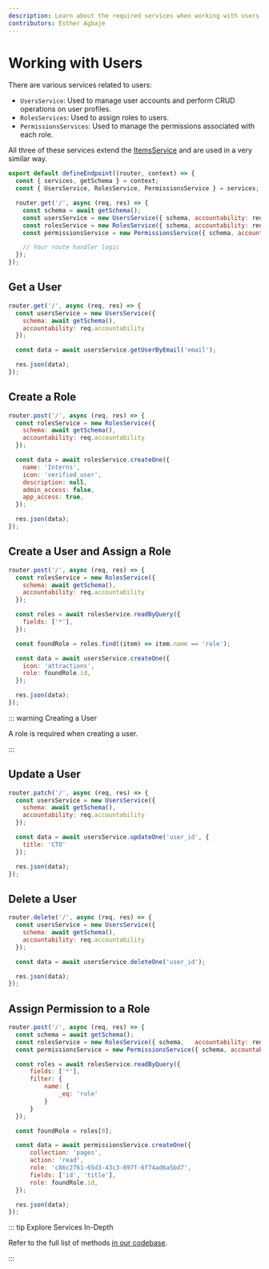 ```yaml
---
description: Learn about the required services when working with users and granting them access control.
contributors: Esther Agbaje
---
```


# Working with Users

There are various services related to users:

- `UsersService`: Used to manage user accounts and perform CRUD operations on user profiles.
- `RolesServices`: Used to assign roles to users.
- `PermissionsServices`: Used to manage the permissions associated with each role.

All three of these services extend the [ItemsService](/extensions/services/accessing-items) and are used in a very
similar way.

```js
export default defineEndpoint((router, context) => {
  const { services, getSchema } = context;
  const { UsersService, RolesService, PermissionsService } = services;

  router.get('/', async (req, res) => {
    const schema = await getSchema();
    const usersService = new UsersService({ schema, accountability: req.accountability });
    const rolesService = new RolesService({ schema, accountability: req.accountability });
    const permissionsService = new PermissionsService({ schema, accountability: req.accountability });

    // Your route handler logic
  });
});
```

## Get a User

```js
router.get('/', async (req, res) => {
  const usersService = new UsersService({
    schema: await getSchema(),
    accountability: req.accountability
  });

  const data = await usersService.getUserByEmail('email');

  res.json(data);
});
```

## Create a Role

```js
router.post('/', async (req, res) => {
  const rolesService = new RolesService({
    schema: await getSchema(),
    accountability: req.accountability
  });

  const data = await rolesService.createOne({
    name: 'Interns',
    icon: 'verified_user',
    description: null,
    admin_access: false,
    app_access: true,
  });

  res.json(data);
});
```

## Create a User and Assign a Role

```js
router.post('/', async (req, res) => {
  const rolesService = new RolesService({
    schema: await getSchema(),
    accountability: req.accountability
  });

  const roles = await rolesService.readByQuery({
    fields: ['*'],
  });

  const foundRole = roles.find((item) => item.name == 'role');

  const data = await usersService.createOne({
    icon: 'attractions',
    role: foundRole.id,
  });

  res.json(data);
});
```

::: warning Creating a User

A role is required when creating a user.

:::

## Update a User

```js
router.patch('/', async (req, res) => {
  const usersService = new UsersService({
    schema: await getSchema(),
    accountability: req.accountability
  });

  const data = await usersService.updateOne('user_id', {
    title: 'CTO'
  });

  res.json(data);
});
```

## Delete a User

```js
router.delete('/', async (req, res) => {
  const usersService = new UsersService({
    schema: await getSchema(),
    accountability: req.accountability
  });

  const data = await usersService.deleteOne('user_id');

  res.json(data);
});
```

## Assign Permission to a Role

```js
router.post('/', async (req, res) => {
  const schema = await getSchema();
  const rolesService = new RolesService({ schema,	accountability: req.accountability });
  const permissionsService = new PermissionsService({ schema, accountability: req.accountability });

  const roles = await rolesService.readByQuery({
	  fields: ['*'],
	  filter: {
		  name: {
			  _eq: 'role'
		  }
	  }
  });

  const foundRole = roles[0];

  const data = await permissionsService.createOne({
	  collection: 'pages',
	  action: 'read',
	  role: 'c86c2761-65d3-43c3-897f-6f74ad6a5bd7',
	  fields: ['id', 'title'],
	  role: foundRole.id,
  });

  res.json(data);
});
```

::: tip Explore Services In-Depth

Refer to the full list of methods [in our codebase](https://github.com/directus/directus/blob/main/api/src/services).

:::
